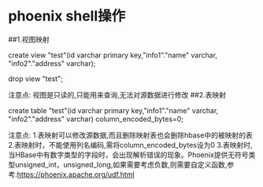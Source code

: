 # phoenix shell操作
##1.视图映射
<!-- 创建视图 -->
create view "test"(id varchar primary key,"info1"."name" varchar, "info2"."address" varchar);
<!-- 删除视图 -->
drop view "test";


注意点:
    视图是只读的,只能用来查询,无法对源数据进行修改
##2.表映射
<!-- 创建映射表 -->
create table "test"(id varchar primary key,"info1"."name" varchar, "info2"."address" varchar) column_encoded_bytes=0;

注意点:
    1.表映射可以修改源数据,而且删除映射表也会删除hbase中的被映射的表
    2.表映射时，不能使用列名编码,需将column_encoded_bytes设为0
    3.表映射时,当HBase中有数字类型的字段时，会出现解析错误的现象。Phoenix提供无符号类型unsigned_int，unsigned_long,如果需要考虑负数,则需要自定义函数,参考:https://phoenix.apache.org/udf.html